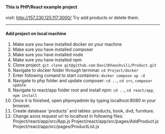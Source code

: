 #### This is PHP/React example project 

visit: http://157.230.125.117:3000/
Try add products or delete them.

---
#### Add project on local machine
1. Make sure you have installed docker on your machine
2. Make sure you have installed composer
3. Make sure you have installed node
4. Make sure you have installed npm
5. Clone project:
``` git clone git@github.com:DavitKheoshvili/Product.git ```
6. Navigate to docker folder through terminal: 
``` cd Project/docker ```
7. Enter following comand to start containers: 
``` docker compose up -d ```
8. Navigate to php folder and update composer:
``` cd .. ```,
``` cd src ```,
``` composer update ```
9. Navigate to react/app folder root and install npm:
``` cd .. ```,
``` cd react/app ```,
``` npm install ```
10. Once it is finished, open phpmyadmin by typing localhost:8080 in your browser.
11. Create database 'products' and tables: products, book, dvd, furniture.
12. Change axios request url to localhost in following files:
Project/react/app/src/App.js
Project/react/app/src/pages/AddProduct.js
Project/react/app/src/pages/ProductList.js



